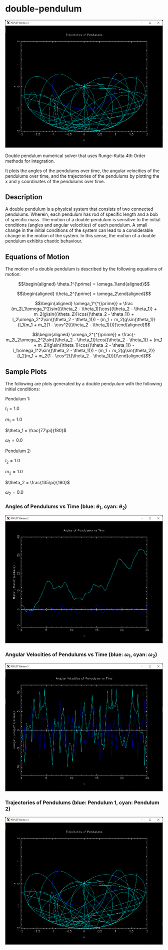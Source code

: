 # double-pendulum

![Double Pendulum Trajectories](./images/rk4_trajectory.png)

Double pendulum numerical solver that uses Runge-Kutta 4th Order methods for integration.

It plots the angles of the pendulums over time, the angular velocities 
of the pendulums over time, and the trajectories of the pendulums by 
plotting the x and y coordinates of the pendulums over time.

## Description

A double pendulum is a physical system that consists of two connected pendulums. Wherein, each pendulum
has rod of specific length and a bob of specific mass. The motion of a double pendulum is sensitive to the
initial conditions (angles and angular velocities) of each pendulum. A small change in the initial conditions
of the system can lead to a considerable change in the motion of the system. In this sense, the motion of a
double pendulum exhibits chaotic behaviour.

## Equations of Motion

The motion of a double pendulum is described by the following equations of motion:

$$\begin{aligned}
    \theta_1^{\prime} = \omega_1\end{aligned}$$

$$\begin{aligned}
    \theta_2^{\prime} = \omega_2\end{aligned}$$

$$\begin{aligned}
    \omega_1^{^{\prime}} = 
    \frac
    {m_2l_1\omega_1^2\sin{(\theta_2 - \theta_1)}\cos{(\theta_2 - \theta_1)} + m_2(g\sin{(\theta_2)}\cos{(\theta_2 - \theta_1)} + l_2\omega_2^2\sin{(\theta_2 - \theta_1)}) - (m_1 + m_2)g\sin{\theta_1}}
    {l_1(m_1 + m_2(1 - \cos^2{(\theta_2 - \theta_1)}))}\end{aligned}$$

$$\begin{aligned}
    \omega_2^{^{\prime}} = 
    \frac{-m_2l_2\omega_2^2\sin{(\theta_2 - \theta_1)}\cos{(\theta_2 - \theta_1)} + (m_1 + m_2)(g\sin{\theta_1}\cos{(\theta_2 - \theta_1)} - l_1\omega_1^2\sin{(\theta_2 - \theta_1)}) - (m_1 + m_2)g\sin{\theta_2}}
    {l_2(m_1 + m_2(1 - \cos^2{(\theta_2 - \theta_1)}))}\end{aligned}$$



## Sample Plots 

The following are plots generated by a double pendyulum with the following initial conditions:

Pendulum 1: 

$l_1 = 1.0$

$m_1 = 1.0$

$\theta_1 = \frac{77\pi}{180}$

$\omega_1 = 0.0$

Pendulum 2:

$l_2 = 1.0$

$m_2 = 1.0$

$\theta_2 = \frac{135\pi}{180}$

$\omega_2 = 0.0$

### Angles of Pendulums vs Time (blue: $\theta_1$, cyan: $\theta_2$)

![Angles of Pendulums vs Time](./images/rk4_theta.png)

### Angular Velocities of Pendulums vs Time (blue: $\omega_1$, cyan: $\omega_2$)

![Angular Velocities of Pendulums vs Time](./images/rk4_omega.png)

### Trajectories of Pendulums (blue: Pendulum 1, cyan: Pendulum 2)

![Trajectories of Pendulums](./images/rk4_trajectory.png)
